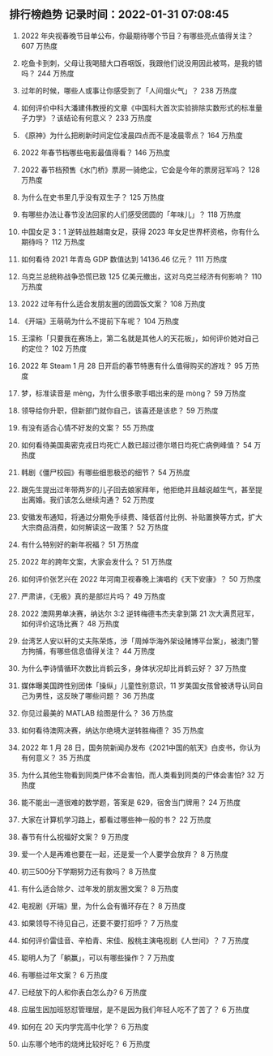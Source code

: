 
## 排行榜趋势 记录时间：2022-01-31 07:08:45
  
  1. 2022 年央视春晚节目单公布，你最期待哪个节目？有哪些亮点值得关注？ 607 万热度
    
  2. 吃鱼卡到刺，父母让我喝醋大口吞咽饭，我跟他们说没用因此被骂，是我的错吗？ 244 万热度
    
  3. 过年的时候，哪些人或事让你感受到了「人间烟火气」？ 238 万热度
    
  4. 如何评价中科大潘建伟教授的文章《中国科大首次实验排除实数形式的标准量子力学》？该结论有何意义？ 233 万热度
    
  5. 《原神》为什么把刷新时间定位凌晨四点而不是凌晨零点？ 164 万热度
    
  6. 2022 年春节档哪些电影最值得看？ 146 万热度
    
  7. 2022 春节档预售《水门桥》票房一骑绝尘，它会是今年的票房冠军吗？ 128 万热度
    
  8. 为什么在史书里几乎没有双生子？ 125 万热度
    
  9. 有哪些办法让春节没法回家的人们感受团圆的「年味儿」？ 118 万热度
    
  10. 中国女足 3：1 逆转战胜越南女足，获得 2023 年女足世界杯资格，你有什么期待吗？ 112 万热度
    
  11. 如何看待 2021 年青岛 GDP 数值达到 14136.46 亿元？ 111 万热度
    
  12. 乌克兰总统称战争恐慌已致 125 亿美元撤出，这对乌克兰经济有何影响？ 110 万热度
    
  13. 2022 过年有什么适合发朋友圈的团圆饭文案？ 108 万热度
    
  14. 《开端》王萌萌为什么不提前下车呢？ 104 万热度
    
  15. 王濛称「只要我在赛场上，第二名就是其他人的天花板」，如何评价她对自己的定位？ 102 万热度
    
  16. 2022 年 Steam  1 月 28 日开启的春节特惠有什么值得购买的游戏？ 95 万热度
    
  17. 梦，标准读音是 mèng，为什么很多歌手唱出来的是 mòng？ 59 万热度
    
  18. 领导给你升职，但新部门就你自己，该喜还是该悲？ 59 万热度
    
  19. 有没有适合心情不好发的文案？ 55 万热度
    
  20. 如何看待美国奥密克戎日均死亡人数已超过德尔塔日均死亡病例峰值？ 54 万热度
    
  21. 韩剧《僵尸校园》有哪些细思极恐的细节？ 54 万热度
    
  22. 跟先生提出过年带两岁的儿子回去娘家拜年，他拒绝并且越说越生气，甚至提出离婚。我们该怎么继续沟通？ 52 万热度
    
  23. 安徽发布通知，将通过分期免手续费、降低首付比例、补贴置换等方式，扩大大宗商品消费，如何解读这一政策？ 52 万热度
    
  24. 有什么特别好的新年祝福？ 51 万热度
    
  25. 2022 年的跨年文案，大家会发什么？ 51 万热度
    
  26. 如何评价张艺兴在 2022 年河南卫视春晚上演唱的《天下安康》？ 50 万热度
    
  27. 严肃讲，《无极》真的是部烂片吗？ 49 万热度
    
  28. 2022 澳网男单决赛，纳达尔 3:2 逆转梅德韦杰夫拿到第 21 次大满贯冠军，如何评价这场比赛？ 48 万热度
    
  29. 台湾艺人安以轩的丈夫陈荣炼，涉「周焯华海外架设赌博平台案」，被澳门警方拘捕，有哪些信息值得关注？ 44 万热度
    
  30. 为什么李诗情循环次数比肖鹤云多，身体状况却比肖鹤云好？ 37 万热度
    
  31. 媒体曝美国跨性别团体「操纵」儿童性别意识，11 岁美国女孩曾被诱导认同自己为男性，这反映了哪些问题？ 36 万热度
    
  32. 你见过最美的 MATLAB 绘图是什么？ 36 万热度
    
  33. 如何看待澳网决赛，纳达尔绝境大逆转胜梅德？ 35 万热度
    
  34. 2022 年 1 月 28 日，国务院新闻办发布《2021中国的航天》白皮书，你认为有何意义？ 35 万热度
    
  35. 为什么其他生物看到同类尸体不会害怕，而人类看到同类的尸体会害怕? 32 万热度
    
  36. 能不能出一道很难的数学题，答案是 629，宿舍当门牌用？ 24 万热度
    
  37. 大家在计算机学习路上，都看过哪些神一般的书？ 22 万热度
    
  38. 春节有什么祝福好文案？ 9 万热度
    
  39. 爱一个人是再难也要在一起，还是爱一个人要学会放弃？ 8 万热度
    
  40. 初三500分下学期努力还有救吗？ 8 万热度
    
  41. 有什么适合除夕、过年发的朋友圈文案？ 8 万热度
    
  42. 电视剧《开端》里，为什么会有循环存在？ 8 万热度
    
  43. 如果领导不待见自己，还要不要打招呼？ 7 万热度
    
  44. 如何评价雷佳音、辛柏青、宋佳、殷桃主演电视剧《人世间》？ 7 万热度
    
  45. 聪明人为了「躺赢」，可以有哪些操作？ 7 万热度
    
  46. 有哪些过年文案？ 6 万热度
    
  47. 已经放下的人和你表白怎么办? 6 万热度
    
  48. 应届生因加班怒怼管理层，是不是因为我们年轻人吃不了苦了？ 6 万热度
    
  49. 如何在 20 天内学完高中化学？ 6 万热度
    
  50. 山东哪个地市的烧烤比较好吃？ 6 万热度
    